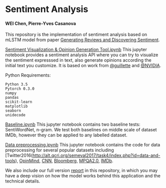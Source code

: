 # Sentiment Analysis
#### WEI Chen, Pierre-Yves Casanova

This repository is the implementation of sentiment analysis based on mLSTM model from paper [Generating Reviews and Discovering Sentiment](https://github.com/openai/generating-reviews-discovering-sentiment).

[Sentiment Visualization & Opinion Generation Tool.ipynb](https://github.com/WEICHENGIT/Sentiment-Analysis-PRIM/blob/master/Sentiment%20Visualization%20%26%20Opinion%20Generation%20Tool.ipynb) 
This jupyter notebook provides a sentiment analysis API where you can try to visualize the sentiment expresssed in text, also generate opinions according the initial text you customize. It is based on work from [@guillette](https://github.com/guillitte/pytorch-sentiment-neuron) and [@NVIDIA](https://github.com/NVIDIA/sentiment-discovery).

Python Requirements:

    Python 3.5
    Pytorch 0.3.0
    numpy
    pandas
    scikit-learn
    matplotlib
    seaborn
    unidecode

[Baseline.ipynb](https://github.com/WEICHENGIT/Sentiment-Analysis-PRIM/blob/master/Baseline%20test.ipynb)
This jupyter notebook contains two baseline tests: SentiWordNet, n-gram. We test both baselines on middle scale of dataset IMDb, however they can be applied to any labelled dataset.

[Data preprocessing.ipynb](https://github.com/WEICHENGIT/Sentiment-Analysis-PRIM/blob/master/Data%20preprocessing.ipynb)
This jupyter notebook contains the code for data preprocessing for several popular datasets including [Twitter2016(http://alt.qcri.org/semeval2017/task4/index.php?id=data-and-tools), [OpinMind](https://www.kaggle.com/c/si650winter11/data), [CNN](https://github.com/deepmind/rc-data/), [Bloomberg](https://github.com/philipperemy/financial-news-dataset), [MPQA2.0](http://mpqa.cs.pitt.edu/corpora/mpqa_corpus/mpqa_corpus_2_0/), [IMDb](http://ai.stanford.edu/~amaas/data/sentiment/).

We also include our full version [report](https://github.com/WEICHENGIT/Sentiment-Analysis-PRIM/blob/master/report%20v2.0.pdf) in this repository, in which you may have a deep vision on how the model works behind this application and the technical details.
